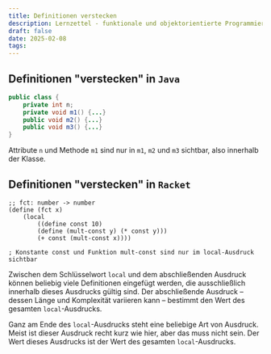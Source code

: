 ```yaml
---
title: Definitionen verstecken
description: Lernzettel - funktionale und objektorientierte Programmierung
draft: false
date: 2025-02-08
tags:
---
```

## Definitionen "verstecken" in `Java`
```java
public class {
	private int n;
	private void m1() {...}
	public void m2() {...}
	public void m3() {...}
}
```
Attribute `n` und Methode `m1` sind nur in `m1`, `m2` und `m3` sichtbar, also innerhalb der Klasse.
## Definitionen "verstecken" in `Racket`
```racket
;; fct: number -> number
(define (fct x)
	(local
		((define const 10)
		(define (mult-const y) (* const y)))
		(+ const (mult-const x))))

; Konstante const und Funktion mult-const sind nur im local-Ausdruck sichtbar
```
Zwischen dem Schlüsselwort `local` und dem abschließenden Ausdruck können beliebig viele Definitionen eingefügt werden, die ausschließlich innerhalb dieses Ausdrucks gültig sind. Der abschließende Ausdruck – dessen Länge und Komplexität variieren kann – bestimmt den Wert des gesamten `local`-Ausdrucks.

Ganz am Ende des `local`-Ausdrucks steht eine beliebige Art von Ausdruck. Meist ist dieser Ausdruck recht kurz wie hier, aber das muss nicht sein. Der Wert dieses Ausdrucks ist der Wert des gesamten `local`-Ausdrucks.